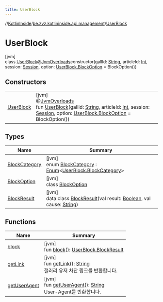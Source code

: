 ```yaml
---
title: UserBlock
---
```

//[KotlinInside](../../../index.html)/[be.zvz.kotlininside.api.management](../index.html)/[UserBlock](index.html)



# UserBlock



[jvm]\
class [UserBlock](index.html)@[JvmOverloads](https://kotlinlang.org/api/latest/jvm/stdlib/kotlin.jvm/-jvm-overloads/index.html)constructor(gallId: [String](https://kotlinlang.org/api/latest/jvm/stdlib/kotlin/-string/index.html), articleId: [Int](https://kotlinlang.org/api/latest/jvm/stdlib/kotlin/-int/index.html), session: [Session](../../be.zvz.kotlininside.session/-session/index.html), option: [UserBlock.BlockOption](-block-option/index.html) = BlockOption())



## Constructors


| | |
|---|---|
| [UserBlock](-user-block.html) | [jvm]<br>@[JvmOverloads](https://kotlinlang.org/api/latest/jvm/stdlib/kotlin.jvm/-jvm-overloads/index.html)<br>fun [UserBlock](-user-block.html)(gallId: [String](https://kotlinlang.org/api/latest/jvm/stdlib/kotlin/-string/index.html), articleId: [Int](https://kotlinlang.org/api/latest/jvm/stdlib/kotlin/-int/index.html), session: [Session](../../be.zvz.kotlininside.session/-session/index.html), option: [UserBlock.BlockOption](-block-option/index.html) = BlockOption()) |


## Types


| Name | Summary |
|---|---|
| [BlockCategory](-block-category/index.html) | [jvm]<br>enum [BlockCategory](-block-category/index.html) : [Enum](https://kotlinlang.org/api/latest/jvm/stdlib/kotlin/-enum/index.html)&lt;[UserBlock.BlockCategory](-block-category/index.html)&gt; |
| [BlockOption](-block-option/index.html) | [jvm]<br>class [BlockOption](-block-option/index.html) |
| [BlockResult](-block-result/index.html) | [jvm]<br>data class [BlockResult](-block-result/index.html)(val result: [Boolean](https://kotlinlang.org/api/latest/jvm/stdlib/kotlin/-boolean/index.html), val cause: [String](https://kotlinlang.org/api/latest/jvm/stdlib/kotlin/-string/index.html)) |


## Functions


| Name | Summary |
|---|---|
| [block](block.html) | [jvm]<br>fun [block](block.html)(): [UserBlock.BlockResult](-block-result/index.html) |
| [getLink](get-link.html) | [jvm]<br>fun [getLink](get-link.html)(): [String](https://kotlinlang.org/api/latest/jvm/stdlib/kotlin/-string/index.html)<br>갤러리 유저 차단 링크를 반환합니다. |
| [getUserAgent](get-user-agent.html) | [jvm]<br>fun [getUserAgent](get-user-agent.html)(): [String](https://kotlinlang.org/api/latest/jvm/stdlib/kotlin/-string/index.html)<br>User-Agent를 반환합니다. |

